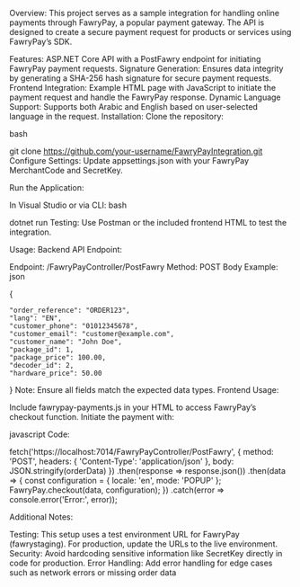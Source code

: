 Overview:
This project serves as a sample integration for handling online payments through FawryPay, a popular payment gateway. The API is designed to create a secure payment request for products or services using FawryPay’s SDK.

Features:
ASP.NET Core API with a PostFawry endpoint for initiating FawryPay payment requests.
Signature Generation: Ensures data integrity by generating a SHA-256 hash signature for secure payment requests.
Frontend Integration: Example HTML page with JavaScript to initiate the payment request and handle the FawryPay response.
Dynamic Language Support: Supports both Arabic and English based on user-selected language in the request.
Installation:
Clone the repository:

bash
 
git clone https://github.com/your-username/FawryPayIntegration.git
Configure Settings: Update appsettings.json with your FawryPay MerchantCode and SecretKey.

Run the Application:

In Visual Studio or via CLI:
bash
 
dotnet run
Testing: Use Postman or the included frontend HTML to test the integration.

Usage:
Backend API Endpoint:

Endpoint: /FawryPayController/PostFawry
Method: POST
Body Example:
json
 
{

    "order_reference": "ORDER123",
    "lang": "EN",
    "customer_phone": "01012345678",
    "customer_email": "customer@example.com",
    "customer_name": "John Doe",
    "package_id": 1,
    "package_price": 100.00,
    "decoder_id": 2,
    "hardware_price": 50.00
}
Note: Ensure all fields match the expected data types.
Frontend Usage:

Include fawrypay-payments.js in your HTML to access FawryPay’s checkout function.
Initiate the payment with:

javascript Code:
 

fetch('https://localhost:7014/FawryPayController/PostFawry', 
{
    method: 'POST',
    headers: { 'Content-Type': 'application/json' },
    body: JSON.stringify(orderData)
})
.then(response => response.json())
.then(data => {
    const configuration = { locale: 'en', mode: 'POPUP' };
    FawryPay.checkout(data, configuration);
})
.catch(error => console.error('Error:', error));


Additional Notes:

Testing: This setup uses a test environment URL for FawryPay (fawrystaging). For production, update the URLs to the live environment.
Security: Avoid hardcoding sensitive information like SecretKey directly in code for production.
Error Handling: Add error handling for edge cases such as network errors or missing order data
